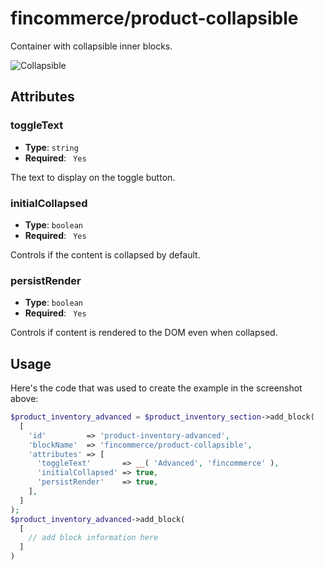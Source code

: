 # fincommerce/product-collapsible

Container with collapsible inner blocks.

![Collapsible](https://fincommerce.files.wordpress.com/2023/09/fincommerceproduct-collapsible.png)

## Attributes

### toggleText

- **Type**: `string`
- **Required**: ` Yes`

The text to display on the toggle button.

### initialCollapsed

- **Type**: `boolean`
- **Required**: ` Yes`

Controls if the content is collapsed by default.

### persistRender

- **Type**: `boolean`
- **Required**: ` Yes`

Controls if content is rendered to the DOM even when collapsed.

## Usage

Here's the code that was used to create the example in the screenshot above:

```php
$product_inventory_advanced = $product_inventory_section->add_block(
  [
    'id'         => 'product-inventory-advanced',
    'blockName'  => 'fincommerce/product-collapsible',
    'attributes' => [
      'toggleText'       => __( 'Advanced', 'fincommerce' ),
      'initialCollapsed' => true,
      'persistRender'    => true,
    ],
  ]
);
$product_inventory_advanced->add_block(
  [
    // add block information here
  ]
)
```
